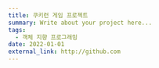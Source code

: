 ```yaml
---
title: 쿠키런 게임 프로젝트
summary: Write about your project here...
tags:
  - 객체 지향 프로그래밍
date: 2022-01-01
external_link: http://github.com
---
```

